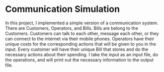 # Communication Simulation
In this project, I implemented a simple version of a communication system. 
There are Customers, Operators, and Bills. Bills are belong to the Customers. 
Customers can talk to each other, message each other, or they can connect to the 
internet via their mobile phones. Operators have their unique costs for the 
corresponding actions that will be given to you in the input. Every customer will have 
their unique Bill that stores and do the necessary actions about their spending.
I take the input as an input file, do the operations, and will print 
out the necessary information to the output file.
